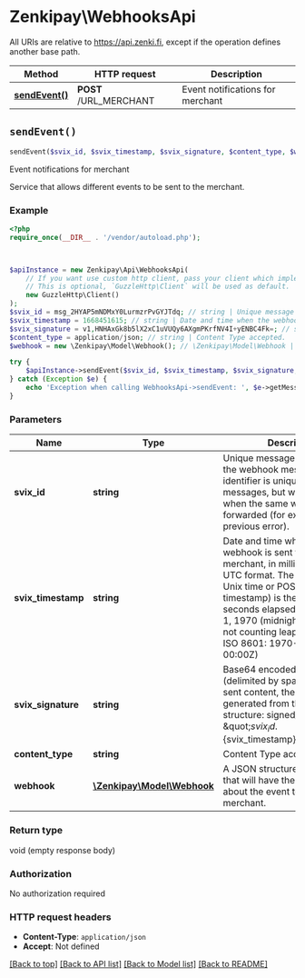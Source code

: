 # Zenkipay\WebhooksApi

All URIs are relative to https://api.zenki.fi, except if the operation defines another base path.

| Method | HTTP request | Description |
| ------------- | ------------- | ------------- |
| [**sendEvent()**](WebhooksApi.md#sendEvent) | **POST** /URL_MERCHANT | Event notifications for merchant |


## `sendEvent()`

```php
sendEvent($svix_id, $svix_timestamp, $svix_signature, $content_type, $webhook)
```

Event notifications for merchant

Service that allows different events to be sent to the merchant.

### Example

```php
<?php
require_once(__DIR__ . '/vendor/autoload.php');



$apiInstance = new Zenkipay\Api\WebhooksApi(
    // If you want use custom http client, pass your client which implements `GuzzleHttp\ClientInterface`.
    // This is optional, `GuzzleHttp\Client` will be used as default.
    new GuzzleHttp\Client()
);
$svix_id = msg_2HYAP5mNDMxY0LurmzrPvGYJTdq; // string | Unique message identifier for the webhook message. This identifier is unique across all messages, but will be the same when the same webhook is forwarded (for example, due to a previous error).
$svix_timestamp = 1668451615; // string | Date and time when the webhook is sent to the merchant, in milliseconds and UTC format.  The Unix epoch (or Unix time or POSIX time or Unix timestamp) is the number of seconds elapsed since January 1, 1970 (midnight UTC/GMT), not counting leap seconds (in ISO 8601: 1970-01-01T00: 00:00Z)
$svix_signature = v1,HNHAxGk8b5lX2xC1uVUQy6AXgmPKrfNV4I+yENBC4Fk=; // string | Base64 encoded signature (delimited by spaces) on the sent content, the signature is generated from the following structure: signed_content = \"${svix_id}.${svix_timestamp}.${body}\".
$content_type = application/json; // string | Content Type accepted.
$webhook = new \Zenkipay\Model\Webhook(); // \Zenkipay\Model\Webhook | A JSON structure will be sent that will have the information about the event to notify the merchant.

try {
    $apiInstance->sendEvent($svix_id, $svix_timestamp, $svix_signature, $content_type, $webhook);
} catch (Exception $e) {
    echo 'Exception when calling WebhooksApi->sendEvent: ', $e->getMessage(), PHP_EOL;
}
```

### Parameters

| Name | Type | Description  | Notes |
| ------------- | ------------- | ------------- | ------------- |
| **svix_id** | **string**| Unique message identifier for the webhook message. This identifier is unique across all messages, but will be the same when the same webhook is forwarded (for example, due to a previous error). | |
| **svix_timestamp** | **string**| Date and time when the webhook is sent to the merchant, in milliseconds and UTC format.  The Unix epoch (or Unix time or POSIX time or Unix timestamp) is the number of seconds elapsed since January 1, 1970 (midnight UTC/GMT), not counting leap seconds (in ISO 8601: 1970-01-01T00: 00:00Z) | |
| **svix_signature** | **string**| Base64 encoded signature (delimited by spaces) on the sent content, the signature is generated from the following structure: signed_content &#x3D; \&quot;${svix_id}.${svix_timestamp}.${body}\&quot;. | |
| **content_type** | **string**| Content Type accepted. | |
| **webhook** | [**\Zenkipay\Model\Webhook**](../Model/Webhook.md)| A JSON structure will be sent that will have the information about the event to notify the merchant. | [optional] |

### Return type

void (empty response body)

### Authorization

No authorization required

### HTTP request headers

- **Content-Type**: `application/json`
- **Accept**: Not defined

[[Back to top]](#) [[Back to API list]](../../README.md#endpoints)
[[Back to Model list]](../../README.md#models)
[[Back to README]](../../README.md)
